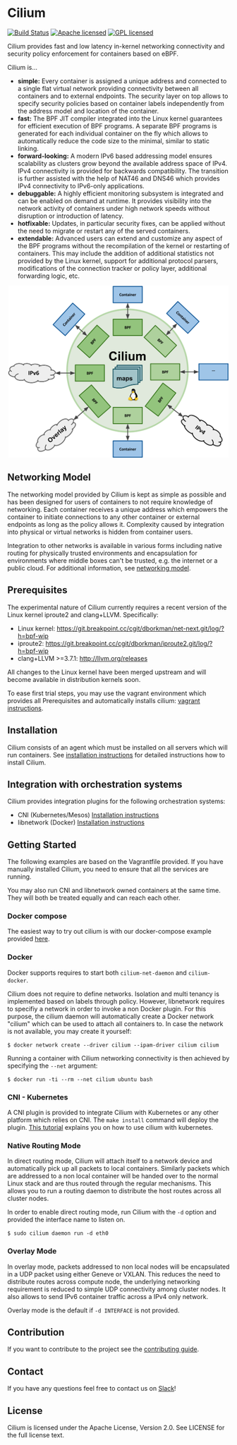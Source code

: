# Cilium

[![Build Status](https://travis-ci.com/noironetworks/cilium-net.svg?token=m4sEpxc6NCMcs2UVyQTA&branch=master)](https://travis-ci.com/noironetworks/cilium-net)
[![Apache licensed](https://img.shields.io/badge/license-Apache-blue.svg)](https://github.com/noironetworks/cilium-net/blob/master/LICENSE)
[![GPL licensed](https://img.shields.io/badge/license-GPL-blue.svg)](https://github.com/noironetworks/cilium-net/blob/master/bpf/COPYING)

Cilium provides fast and low latency in-kernel networking connectivity and
security policy enforcement for containers based on eBPF.

Cilium is...
 * **simple:**
   Every container is assigned a unique address and connected to a single flat
   virtual network providing connectivity between all containers and to external
   endpoints. The security layer on top allows to specify security policies
   based on container labels independently from the address model and location
   of the container.
 * **fast:**
   The BPF JIT compiler integrated into the Linux kernel guarantees for
   efficient execution of BPF programs. A separate BPF programs is generated for
   each individual container on the fly which allows to automatically reduce the
   code size to the minimal, similar to static linking.
 * **forward-looking:**
   A modern IPv6 based addressing model ensures scalability as clusters grow
   beyond the available address space of IPv4. IPv4 connectivity is provided
   for backwards compatibility. The transition is further assisted with the help
   of NAT46 and DNS46 which provides IPv4 connectivity to IPv6-only
   applications.
 * **debuggable:**
   A highly efficient monitoring subsystem is integrated and can be enabled on
   demand at runtime. It provides visibility into the network activity of
   containers under high network speeds without disruption or introduction of
   latency.
 * **hotfixable:**
   Updates, in particular security fixes, can be applied without the need to
   migrate or restart any of the served containers.
 * **extendable:**
   Advanced users can extend and customize any aspect of the BPF programs
   without the recompilation of the kernel or restarting of containers. This
   may include the addition of additional statistics not provided by the Linux
   kernel, support for additional protocol parsers, modifications of the
   connection tracker or policy layer, additional forwarding logic, etc.

<p align="center">
   <img src="doc/cilium-world.png" width="500">
</p>

## Networking Model

The networking model provided by Cilium is kept as simple as possible and has
been designed for users of containers to not require knowledge of networking.
Each container receives a unique address which empowers the container to
initiate connections to any other container or external endpoints as long as the
policy allows it. Complexity caused by integration into physical or virtual
networks is hidden from container users.

Integration to other networks is available in various forms including native
routing for physically trusted environments and encapsulation for environments
where middle boxes can't be trusted, e.g. the internet or a public cloud. For
additional information, see [networking model](doc/model.md).

## Prerequisites

The experimental nature of Cilium currently requires a recent version of the
Linux kernel iproute2 and clang+LLVM. Specifically:
  * Linux kernel: https://git.breakpoint.cc/cgit/dborkman/net-next.git/log/?h=bpf-wip
  * iproute2: https://git.breakpoint.cc/cgit/dborkman/iproute2.git/log/?h=bpf-wip
  * clang+LLVM >=3.7.1: http://llvm.org/releases

All changes to the Linux kernel have been merged upstream and will become
available in distribution kernels soon.

To ease first trial steps, you may use the vagrant environment which provides
all Prerequisites and automatically installs cilium:
[vagrant instructions](doc/vagrant.md).

## Installation

Cilium consists of an agent which must be installed on all servers which
will run containers. See [installation instructions](doc/installation.md) for
detailed instructions how to install Cilium.

## Integration with orchestration systems

Cilium provides integration plugins for the following orchestration systems:
  * CNI (Kubernetes/Mesos) [Installation instructions](examples/kubernetes/README.md)
  * libnetwork (Docker) [Installation instructions](doc/docker.md)

## Getting Started

The following examples are based on the Vagrantfile provided. If you have
manually installed Cilium, you need to ensure that all the services are
running.

You may also run CNI and libnetwork owned containers at the same time.
They will both be treated equally and can reach each other.

### Docker compose

The easiest way to try out cilium is with our docker-compose example provided
[here](examples/docker-compose/README.md).

### Docker

Docker supports requires to start both `cilium-net-daemon` and
`cilium-docker`.

Cilium does not require to define networks. Isolation and multi tenancy is
implemented based on labels through policy. However, libnetwork requires
to specifiy a network in order to invoke a non Docker plugin. For this
purpose, the cilium daemon will automatically create a Docker network
"cilium" which can be used to attach all containers to. In case the network
is not available, you may create it yourself:

```
$ docker network create --driver cilium --ipam-driver cilium cilium
```

Running a container with Cilium networking connectivity is then achieved
by specifying the `--net` argument:

```
$ docker run -ti --rm --net cilium ubuntu bash
```

### CNI - Kubernetes

A CNI plugin is provided to integrate Cilium with Kubernetes or any other
platform which relies on CNI. The `make install` command will deploy the plugin.
[This tutorial](examples/kubernetes/README.md) explains you on how to use cilium with
kubernetes.

### Native Routing Mode

In direct routing mode, Cilium will attach itself to a network device
and automatically pick up all packets to local containers. Similarly
packets which are addressed to a non local container will be handed
over to the normal Linux stack and are thus routed through the regular
mechanisms. This allows you to run a routing daemon to distribute the
host routes across all cluster nodes.

In order to enable direct routing mode, run Cilium with the `-d` option
and provided the interface name to listen on.

```
$ sudo cilium daemon run -d eth0
```

### Overlay Mode

In overlay mode, packets addressed to non local nodes will be encapsulated
in a UDP packet using either Geneve or VXLAN. This reduces the need to
distribute routes across compute node, the underlying networking requirement
is reduced to simple UDP connectivity among cluster nodes. It also allows
to send IPv6 container traffic across a IPv4 only network.

Overlay mode is the default if `-d INTERFACE` is not provided.

## Contribution

If you want to contribute to the project see the [contributing guide](doc/contributing.md).

## Contact

If you have any questions feel free to contact us on [Slack](https://cilium.slack.com)!

## License

Cilium is licensed under the Apache License, Version 2.0. See LICENSE for the full license text.